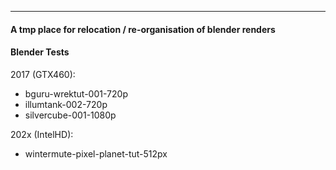 ---

#### A tmp place for relocation / re-organisation of blender renders

#### Blender Tests

2017 (GTX460):

 - bguru-wrektut-001-720p
 - illumtank-002-720p
 - silvercube-001-1080p

202x (IntelHD):

 - wintermute-pixel-planet-tut-512px
